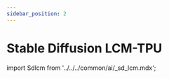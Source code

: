 ```yaml
---
sidebar_position: 2
---
```


# Stable Diffusion LCM-TPU

import Sdlcm from '../../../common/ai/\_sd_lcm.mdx';

<Sdlcm />
